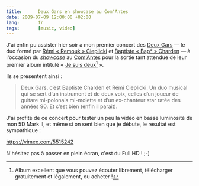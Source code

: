 ```yaml
---
title:      Deux Gars en showcase au Com'Antes
date: 2009-07-09 12:00:00 +02:00
lang:       fr
tags:       [music, video]
---
```


J'ai enfin pu assister hier soir à mon premier concert des [Deux Gars](http://www.deuxgars.fr/) — le duo formé par [Rémi « Remouk » Cieplicki](http://shiii.org/) et [Baptiste « Bap* » Charden](http://anecdotik.tumblr.com/) — à l'occasion du [*showcase*](http://www.deuxgars.fr/2009/06/19/8-juillet-2009-20h-la-soiree-evenement/) au [Com'Antes](http://www.comantes.com) pour la sortie tant attendue de leur premier album intitulé « [Je suis deux](http://www.deuxgars.fr/lalbum-je-suis-deux/)[^1] ».

[^1]: Album excellent que vous pouvez écouter librement, télécharger gratuitement et légalement, ou acheter !

Ils se présentent ainsi :

> Deux Gars, c’est Baptiste Charden et Rémi Cieplicki. Un duo musical qui se sert d’un instrument et de deux voix, celles d’un joueur de guitare mi-polonais mi-molette et d’un ex-chanteur star ratée des années 90. Et c’est bien (enfin il parait).

J'ai profité de ce concert pour tester un peu la vidéo en basse luminosité de mon 5D Mark II, et même si on sent bien que je débute, le résultat est sympathique :

https://vimeo.com/5515242

N'hésitez pas à passer en plein écran, c'est du Full HD ! ;-)
